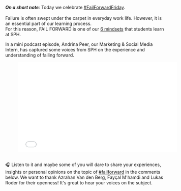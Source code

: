 <p><em><strong>On a short note</strong>:</em> Today we celebrate <a href="https://www.linkedin.com/feed/hashtag/?keywords=failforwardfriday&amp;highlightedUpdateUrns=urn%3Ali%3Aactivity%3A6963853879134318592">#FailForwardFriday</a>.<br /><br />Failure is often swept under the carpet in everyday work life. However, it is an essential part of our learning process.<br />For this reason, <span class="drawer cyan"><span class="purple cyan">FAIL FORWARD</span> </span>is one of our <a href="https://sph.ethz.ch/mindsets" target="_blank" rel="noreferrer noopener">6 mindsets</a> that students learn at SPH.</p>
<p>In a mini podcast episode, Andrina Peer, our Marketing &amp; Social Media Intern, has captured some voices from SPH on the experience and understanding of failing forward.</p>
<figure><iframe style="width:500px;height:281px;" src="//www.youtube.com/embed/R1AUIJUmNBQ" frameborder="0"></iframe></figure>
<p><br />&#x1f3a7; Listen to it and maybe some of you will dare to share your experiences, insights or personal opinions on the topic of <a href="https://www.linkedin.com/feed/hashtag/?keywords=failforward&amp;highlightedUpdateUrns=urn%3Ali%3Aactivity%3A6963853879134318592">#failforward</a> in the comments below. We want to thank Azrahan Van den Berg, Fayçal M'hamdi and Lukas Roder for their openness! It's great to hear your voices on the subject.</p>